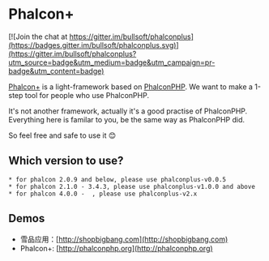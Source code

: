 # Phalcon+

[![Join the chat at https://gitter.im/bullsoft/phalconplus](https://badges.gitter.im/bullsoft/phalconplus.svg)](https://gitter.im/bullsoft/phalconplus?utm_source=badge&utm_medium=badge&utm_campaign=pr-badge&utm_content=badge)

[Phalcon+](http://phalconphp.org) is a light-framework based on [PhalconPHP](http://www.phalconphp.com). We want to make a 1-step tool for people who use PhalconPHP.

It's not another framework, actually it's a good practise of PhalconPHP. Everything here is familar to you, be the same way as PhalconPHP did.

So feel free and safe to use it :blush:

## Which version to use?
    * for phalcon 2.0.9 and below, please use phalconplus-v0.0.5
    * for phalcon 2.1.0 - 3.4.3, please use phalconplus-v1.0.0 and above
    * for phalcon 4.0.0 -  , please use phalconplus-v2.x 
## Demos
  * 雪品应用：[http://shopbigbang.com](http://shopbigbang.com)
  * Phalcon+: [http://phalconphp.org](http://phalconphp.org)
      



